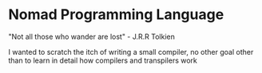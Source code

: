 # Nomad Programming Language

"Not all those who wander are lost" - J.R.R Tolkien

I wanted to scratch the itch of writing a small compiler, no other goal other than to learn in detail how compilers and transpilers work
